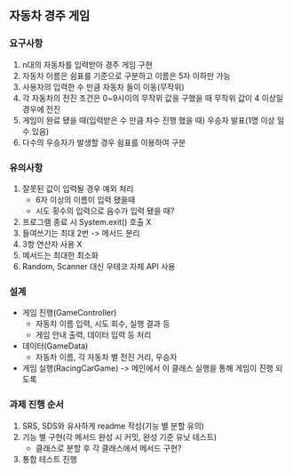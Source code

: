 ## 자동차 경주 게임

### 요구사항
1. n대의 자동차를 입력받아 경주 게임 구현
2. 자동차 이름은 쉼표를 기준으로 구분하고 이름은 5자 이하만 가능
3. 사용자의 입력한 수 만큼 자동차 들이 이동(무작위)
4. 각 자동차의 전진 조건은 0~9사이의 무작위 값을 구했을 때 무작위 값이 4 이상일 경우에 전진
5. 게임이 완료 됐을 때(입력받은 수 만큼 차수 진행 했을 때) 우승자 발표(1명 이상 일 수 있음)
6. 다수의 우승자가 발생할 경우 쉼표를 이용하여 구분

### 유의사항
1. 잘못된 값이 입력될 경우 예외 처리
    - 6자 이상의 이름이 입력 됐을때
    - 시도 횟수의 입력으로 음수가 입력 됐을 때?
2. 프로그램 종료 시 System.exit() 호출 X
3. 들여쓰기는 최대 2번 -> 메서드 분리
4. 3항 연산자 사용 X
5. 메서드는 최대한 최소화
6. Random, Scanner 대신 우테코 자체 API 사용

### 설계
- 게임 진행(GameController)
  - 자동차 이름 입력, 시도 회수, 실행 결과 등
  - 게임 안내 출력, 데이터 입력 등 처리
- 데이터(GameData)
  - 자동차 이름, 각 자동차 별 전진 거리, 우승자
- 게임 실행(RacingCarGame) -> 메인에서 이 클래스 실행을 통해 게임이 진행 되도록
  

### 과제 진행 순서
1. SRS, SDS와 유사하게 readme 작성(기능 별 분할 유의)
2. 기능 별 구현(각 메서드 완성 시 커밋, 완성 기준 유닛 테스트)
    - 클래스로 분할 후 각 클래스에서 메서드 구현?
3. 통합 테스트 진행
